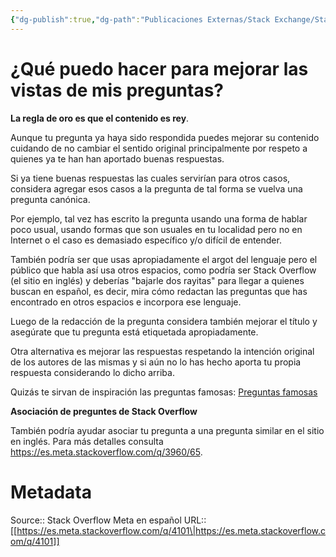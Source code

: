 ```yaml
---
{"dg-publish":true,"dg-path":"Publicaciones Externas/Stack Exchange/Stack Overflow en español/Stack Overflow en español Meta/es.meta.stackoverflow.com-4101.md","permalink":"/publicaciones-externas/stack-exchange/stack-overflow-en-espanol/stack-overflow-en-espanol-meta/es-meta-stackoverflow-com-4101/","title":"¿Qué puedo hacer para mejorar las vistas de mis preguntas?","hide":true,"noteIcon":"\"0\"","created":"2024-04-03T12:49:10.421-06:00","updated":"2024-04-05T16:44:04.063-06:00"}
---
```


# ¿Qué puedo hacer para mejorar las vistas de mis preguntas?

**La regla de oro es que el contenido es rey**.

Aunque tu pregunta ya haya sido respondida puedes mejorar su contenido cuidando de no cambiar el sentido original principalmente por respeto a quienes ya te han han aportado buenas respuestas.

Si ya tiene buenas respuestas las cuales servirían para otros casos, considera agregar esos casos a la pregunta de tal forma se vuelva una pregunta canónica.

Por ejemplo, tal vez has escrito la pregunta usando una forma de hablar poco usual, usando formas que son usuales en tu localidad pero no en Internet o el caso es demasiado específico y/o difícil de entender.

También podría ser que usas apropiadamente el argot del lenguaje pero el público que habla así usa otros espacios, como podría ser Stack Overflow (el sitio en inglés) y deberías "bajarle dos rayitas" para llegar a quienes buscan en español, es decir, mira cómo redactan las preguntas que has encontrado en otros espacios e incorpora ese lenguaje.

Luego de la redacción de la pregunta considera también mejorar el título y asegúrate que tu pregunta está etiquetada apropiadamente.

Otra alternativa es mejorar las respuestas respetando la intención original de los autores de las mismas y si aún no lo has hecho aporta tu propia respuesta considerando lo dicho arriba.

Quizás te sirvan de inspiración las preguntas famosas: [Preguntas famosas][1]

**Asociación de preguntes de Stack Overflow**

También podría ayudar asociar tu pregunta a una pregunta similar en el sitio en inglés. Para más detalles consulta https://es.meta.stackoverflow.com/q/3960/65.


  [1]: https://es.stackoverflow.com/help/badges/28/famous-question

# Metadata
Source:: Stack Overflow Meta en español
URL:: [[https://es.meta.stackoverflow.com/q/4101\|https://es.meta.stackoverflow.com/q/4101]]


